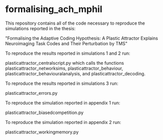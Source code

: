# formalising_ach_mphil

This repository contains all of the code necessary to reproduce the simulations reported in the thesis:

"Formalising the Adaptive Coding Hypothesis: A Plastic Attractor Explains Neuroimaging Task Codes and Their Perturbation by TMS" 

To reproduce the results reported in simulations 1 and 2 run:

plasticattractor_centralscript.py which calls the functions plasticattractor_networksims, plasticattractor_behaviour, plasticattractor_behaviouralanalysis, and plasticattractor_decoding.

To reproduce the results reported in simulations 3 run:

plasticattractor_errors.py

To reproduce the simulation reported in appendix 1 run:

plasticattractor_biasedcompetition.py 

To reproduce the simulation reported in appendix 2 run:

plasticattractor_workingmemory.py 



